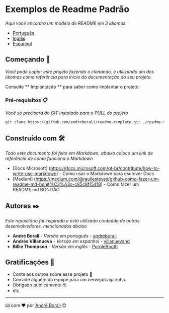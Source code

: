 # Exemplos de Readme Padrão

_Aqui você encontra um modelo de README em 3 idiomas_

* [Português](./readme-português.md)
* [Inglês](./readme-english.md)
* [Espanhol](./readme-español.md)


## Começando 🚀

_Você pode copiar este projeto fazendo o clonando, e utilizando um dos idiomas como referência para ínicio da documentação do seu projeto._

Consulte ** Implantação ** para saber como implantar o projeto.


### Pré-requisitos 📋

_Você só precisará do GIT instalado para o PULL do projeto_

``` bash
git clone https://github.com/andreborali/readme-template.git ./readme-template
```

## Construído com 🛠️

_Todo este documento foi feito em Markdown, abaixo coloco um link de referência de como funciona o Markdown_

* [Docs Microsoft] (https://docs.microsoft.com/pt-br/contribute/how-to-write-use-markdown) - Como usar o Markdown para escrever Docs
* [Medium] (https://medium.com/@raullesteves/github-como-fazer-um-readme-md-bonit%C3%A3o-c85c8f154f8) - Como fazer um README.md BONITÃO


## Autores ✒️

_Este repositório foi inspirado e está utilizado conteúdo de outros desenvolvedores, mencionados abaixo_

* **André Borali** - *Versão em português* - [andreborali](https://github.com/andreborali)
* **Andrés Villanueva** - *Versão em espanhol* - [villanuevand](https://github.com/villanuevand)
* **Billie Thompson** - *Versão em inglês* - [PurpleBooth](https://github.com/PurpleBooth)


## Gratificações 🎁

* Conte aos outros sobre esse projeto 📢
* Convide alguém da equipe para um cerveja/caipirinha.
* Obrigado publicamente 🤓.
* etc.

---
⌨️ com ❤️ por [André Borali](https://github.com/andreborali) 😊
